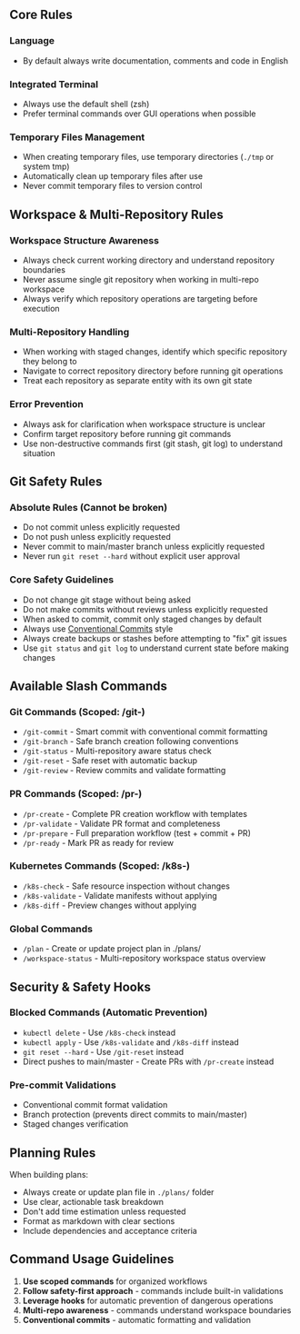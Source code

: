 ## Core Rules

### Language

- By default always write documentation, comments and code in English

### Integrated Terminal

- Always use the default shell (zsh)
- Prefer terminal commands over GUI operations when possible

### Temporary Files Management

- When creating temporary files, use temporary directories (`./tmp` or system tmp)
- Automatically clean up temporary files after use
- Never commit temporary files to version control

## Workspace & Multi-Repository Rules

### Workspace Structure Awareness

- Always check current working directory and understand repository boundaries
- Never assume single git repository when working in multi-repo workspace
- Always verify which repository operations are targeting before execution

### Multi-Repository Handling

- When working with staged changes, identify which specific repository they belong to
- Navigate to correct repository directory before running git operations
- Treat each repository as separate entity with its own git state

### Error Prevention

- Always ask for clarification when workspace structure is unclear
- Confirm target repository before running git commands
- Use non-destructive commands first (git stash, git log) to understand situation

## Git Safety Rules

### Absolute Rules (Cannot be broken)

- Do not commit unless explicitly requested
- Do not push unless explicitly requested
- Never commit to main/master branch unless explicitly requested
- Never run `git reset --hard` without explicit user approval

### Core Safety Guidelines

- Do not change git stage without being asked
- Do not make commits without reviews unless explicitly requested
- When asked to commit, commit only staged changes by default
- Always use [Conventional Commits](https://www.conventionalcommits.org/) style
- Always create backups or stashes before attempting to "fix" git issues
- Use `git status` and `git log` to understand current state before making changes

## Available Slash Commands

### Git Commands (Scoped: /git-)

- `/git-commit` - Smart commit with conventional commit formatting
- `/git-branch` - Safe branch creation following conventions
- `/git-status` - Multi-repository aware status check
- `/git-reset` - Safe reset with automatic backup
- `/git-review` - Review commits and validate formatting

### PR Commands (Scoped: /pr-)

- `/pr-create` - Complete PR creation workflow with templates
- `/pr-validate` - Validate PR format and completeness
- `/pr-prepare` - Full preparation workflow (test + commit + PR)
- `/pr-ready` - Mark PR as ready for review

### Kubernetes Commands (Scoped: /k8s-)

- `/k8s-check` - Safe resource inspection without changes
- `/k8s-validate` - Validate manifests without applying
- `/k8s-diff` - Preview changes without applying

### Global Commands

- `/plan` - Create or update project plan in ./plans/
- `/workspace-status` - Multi-repository workspace status overview

## Security & Safety Hooks

### Blocked Commands (Automatic Prevention)

- `kubectl delete` - Use `/k8s-check` instead
- `kubectl apply` - Use `/k8s-validate` and `/k8s-diff` instead
- `git reset --hard` - Use `/git-reset` instead
- Direct pushes to main/master - Create PRs with `/pr-create` instead

### Pre-commit Validations

- Conventional commit format validation
- Branch protection (prevents direct commits to main/master)
- Staged changes verification

## Planning Rules

When building plans:

- Always create or update plan file in `./plans/` folder
- Use clear, actionable task breakdown
- Don't add time estimation unless requested
- Format as markdown with clear sections
- Include dependencies and acceptance criteria

## Command Usage Guidelines

1. **Use scoped commands** for organized workflows
2. **Follow safety-first approach** - commands include built-in validations
3. **Leverage hooks** for automatic prevention of dangerous operations
4. **Multi-repo awareness** - commands understand workspace boundaries
5. **Conventional commits** - automatic formatting and validation
